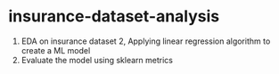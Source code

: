 # insurance-dataset-analysis
1. EDA on insurance dataset 
2, Applying linear regression algorithm to create a ML model
3. Evaluate the model using sklearn metrics
